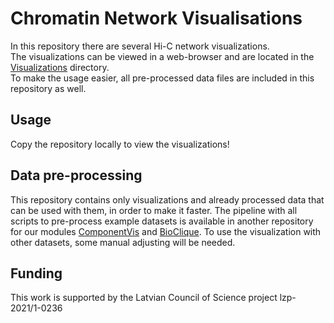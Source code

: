 # Chromatin Network Visualisations
In this repository there are several Hi-C network visualizations.\
The visualizations can be viewed in a web-browser and are located in the [Visualizations](./Visualizations/) directory.\
To make the usage easier, all pre-processed data files are included in this repository as well.

## Usage
Copy the repository locally to view the visualizations!

## Data pre-processing
This repository contains only visualizations and already processed data that can be used with them, in order to make it faster. The pipeline with all scripts to pre-process example datasets is available in another repository for our modules [ComponentVis](https://github.com/IMCS-Bioinformatics/HiCCliqueGraphs/tree/main/connectedComponents) and [BioClique](https://github.com/IMCS-Bioinformatics/HiCCliqueGraphs/tree/main/processDifferentDB). To use the visualization with other datasets, some manual adjusting will be needed.

## Funding
This work is supported by the Latvian Council of Science project lzp-2021/1-0236
